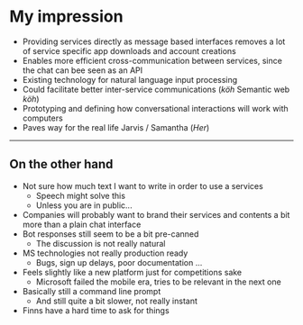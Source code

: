 # My impression

- Providing services directly as message based interfaces removes a lot of service specific app downloads and account creations
- Enables more efficient cross-communication between services, since the chat can bee seen as an API
- Existing technology for natural language input processing
- Could facilitate better inter-service communications (*köh* Semantic web *köh*)
- Prototyping and defining how conversational interactions will work with computers
- Paves way for the real life Jarvis / Samantha (*Her*)

---

## On the other hand

- Not sure how much text I want to write in order to use a services
  - Speech might solve this
  - Unless you are in public...
- Companies will probably want to brand their services and contents a bit more than a plain chat interface
- Bot responses still seem to be a bit pre-canned
  - The discussion is not really natural
- MS technologies not really production ready
  - Bugs, sign up delays, poor documentation ...
- Feels slightly like a new platform just for competitions sake
  - Microsoft failed the mobile era, tries to be relevant in the next one
- Basically still a command line prompt
  - And still quite a bit slower, not really instant
- Finns have a hard time to ask for things
